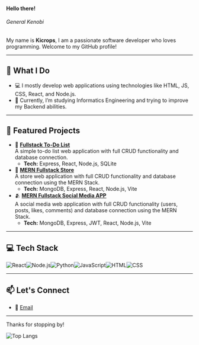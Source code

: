 #### Hello there!  
###### *General Kenobi*

My name is **Kicrops**, I am a passionate software developer who loves programming. Welcome to my GitHub profile!  

---
## 🌟 What I Do  
- 💻 I mostly develop web applications using technologies like HTML, JS, CSS, React, and Node.js.  
- 🌱 Currently, I’m studying Informatics Engineering and trying to improve my Backend abilities.  

---

## 🚀 Featured Projects  

- 📝 **[Fullstack To-Do List](https://github.com/Kicrops/fullstack-todolist)**  
  A simple to-do list web application with full CRUD functionality and database connection.  
  - **Tech:** Express, React, Node.js, SQLite
- 🛒 **[MERN Fullstack Store](https://github.com/Kicrops/mern-store)**  
  A store web application with full CRUD functionality and database connection using the MERN Stack.  
  - **Tech:** MongoDB, Express, React, Node.js, Vite
- 🫂 **[MERN Fullstack Social Media APP](https://github.com/Kicrops/mern-social-media-app)**  
  A social media web application with full CRUD functionality (users, posts, likes, comments) and database connection using the MERN Stack.  
  - **Tech:** MongoDB, Express, JWT, React, Node.js, Vite

---

## 💻 Tech Stack  

![React](https://img.shields.io/badge/React-61DAFB?style=for-the-badge&logo=react&logoColor=black)![Node.js](https://img.shields.io/badge/Node.js-339933?style=for-the-badge&logo=node.js&logoColor=white)![Python](https://img.shields.io/badge/Python-3776AB?style=for-the-badge&logo=python&logoColor=white)![JavaScript](https://img.shields.io/badge/JavaScript-F7DF1E?style=for-the-badge&logo=javascript&logoColor=black)![HTML](https://img.shields.io/badge/HTML5-E34F26?style=for-the-badge&logo=html5&logoColor=white)![CSS](https://img.shields.io/badge/CSS3-1572B6?style=for-the-badge&logo=css3&logoColor=white)  

---

## 📫 Let's Connect  
- 📧 [Email](mailto:kicropsdevelopment@example.com)  

---

Thanks for stopping by!

![Top Langs](https://github-readme-stats.vercel.app/api/top-langs/?username=Kicrops&layout=compact)
